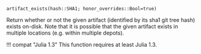 ```
artifact_exists(hash::SHA1; honor_overrides::Bool=true)
```

Return whether or not the given artifact (identified by its sha1 git tree hash) exists on-disk.  Note that it is possible that the given artifact exists in multiple locations (e.g. within multiple depots).

!!! compat "Julia 1.3"
    This function requires at least Julia 1.3.

